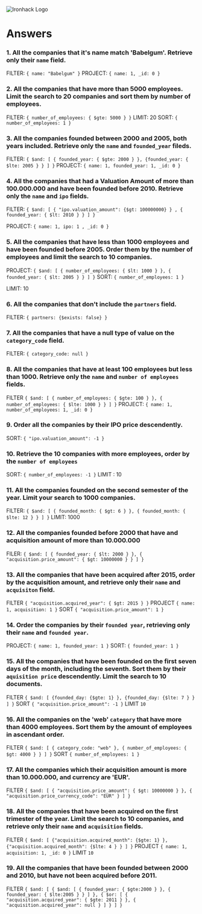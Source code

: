 ![Ironhack Logo](https://i.imgur.com/1QgrNNw.png)

# Answers

### 1. All the companies that it's name match 'Babelgum'. Retrieve only their `name` field.

<!-- Your Code Goes Here -->

FILTER: `{ name: "Babelgum" }`
PROJECT: `{ name: 1, _id: 0 }`

### 2. All the companies that have more than 5000 employees. Limit the search to 20 companies and sort them by **number of employees**.

<!-- Your Code Goes Here -->

FILTER: `{ number_of_employees: { $gte: 5000 } }`
LIMIT: 20
SORT: `{ number_of_employees: 1 }`

### 3. All the companies founded between 2000 and 2005, both years included. Retrieve only the `name` and `founded_year` fileds.

<!-- Your Code Goes Here -->

FILTER: `{ $and: [ { founded_year: { $gte: 2000 } }, {founded_year: { $lte: 2005 } } ] }`
PROJECT: `{ name: 1, founded_year: 1, _id: 0 }`

### 4. All the companies that had a Valuation Amount of more than 100.000.000 and have been founded before 2010. Retrieve only the `name` and `ipo` fields.

<!-- Your Code Goes Here -->

FILTER: `{ $and: [ { "ipo.valuation_amount": {$gt: 100000000} } , { founded_year: { $lt: 2010 } } ] }`

PROJECT: `{ name: 1, ipo: 1 , _id: 0 }`

### 5. All the companies that have less than 1000 employees and have been founded before 2005. Order them by the number of employees and limit the search to 10 companies.

<!-- Your Code Goes Here -->

PROJECT: `{ $and: [ { number_of_employees: { $lt: 1000 } }, { founded_year: { $lt: 2005 } } ] }`
SORT: `{ number_of_employees: 1 }`

LIMIT: 10

### 6. All the companies that don't include the `partners` field.

<!-- Your Code Goes Here -->

FILTER: `{ partners: {$exists: false} }`

### 7. All the companies that have a null type of value on the `category_code` field.

<!-- Your Code Goes Here -->

FILTER: `{ category_code: null }`

### 8. All the companies that have at least 100 employees but less than 1000. Retrieve only the `name` and `number of employees` fields.

<!-- Your Code Goes Here -->

FILTER `{ $and: [ { number_of_employees: { $gte: 100 } }, { number_of_employees: { $lte: 1000 } } ] }`
PROJECT: `{ name: 1, number_of_employees: 1, _id: 0 }`

### 9. Order all the companies by their IPO price descendently.

<!-- Your Code Goes Here -->

SORT: `{ "ipo.valuation_amount": -1 }`

### 10. Retrieve the 10 companies with more employees, order by the `number of employees`

<!-- Your Code Goes Here -->

SORT: `{ number_of_employees: -1 }`
LIMIT : 10

### 11. All the companies founded on the second semester of the year. Limit your search to 1000 companies.

<!-- Your Code Goes Here -->

FILTER: `{ $and: [ { founded_month: { $gt: 6 } }, { founded_month: { $lte: 12 } } ] }`
LIMIT: 1000

### 12. All the companies founded before 2000 that have and acquisition amount of more than 10.000.000

<!-- Your Code Goes Here -->

FILER: `{ $and: [ { founded_year: { $lt: 2000 } }, { "acquisition.price_amount": { $gt: 10000000 } } ] }`

### 13. All the companies that have been acquired after 2015, order by the acquisition amount, and retrieve only their `name` and `acquisiton` field.

<!-- Your Code Goes Here -->

FILTER `{ "acquisition.acquired_year": { $gt: 2015 } }`
PROJECT `{ name: 1, acquisition: 1 }`
SORT `{ "acquisition.price_amount": 1 }`

### 14. Order the companies by their `founded year`, retrieving only their `name` and `founded year`.

<!-- Your Code Goes Here -->

PROJECT: `{ name: 1, founded_year: 1 }`
SORT: `{ founded_year: 1 }`

### 15. All the companies that have been founded on the first seven days of the month, including the seventh. Sort them by their `aquisition price` descendently. Limit the search to 10 documents.

<!-- Your Code Goes Here -->

FILTER `{ $and: [ {founded_day: {$gte: 1} }, {founded_day: {$lte: 7 } } ] }`
SORT `{ "acquisition.price_amount": -1 }`
LIMIT `10`

### 16. All the companies on the 'web' `category` that have more than 4000 employees. Sort them by the amount of employees in ascendant order.

<!-- Your Code Goes Here -->

FILTER `{ $and: [ { category_code: "web" }, { number_of_employees: { $gt: 4000 } } ] }`
SORT `{ number_of_employees: 1 }`

### 17. All the companies which their acquisition amount is more than 10.000.000, and currency are 'EUR'.

<!-- Your Code Goes Here -->

FILTER `{ $and: [ { "acquisition.price_amount": { $gt: 10000000 } }, { "acquisition.price_currency_code": "EUR" } ] }`

### 18. All the companies that have been acquired on the first trimester of the year. Limit the search to 10 companies, and retrieve only their `name` and `acquisition` fields.

<!-- Your Code Goes Here -->

FILTER `{ $and: [ {"acquisition.acquired_month": {$gte: 1} }, {"acquisition.acquired_month": {$lte: 4 } } ] }`
PROJECT `{ name: 1, acquisition: 1, _id: 0 }`
LIMIT `10`

### 19. All the companies that have been founded between 2000 and 2010, but have not been acquired before 2011.

<!-- Your Code Goes Here -->

FILTER `{ $and: [ { $and: [ { founded_year: { $gte:2000 } }, { founded_year: { $lte:2005 } } ] }, { $or: [ { "acquisition.acquired_year": { $gte: 2011 } }, { "acquisition.acquired_year": null } ] } ] }`
